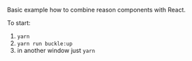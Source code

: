 Basic example how to combine reason components with React.

To start:

1) `yarn`
2) `yarn run buckle:up`
3) in another window just `yarn`

